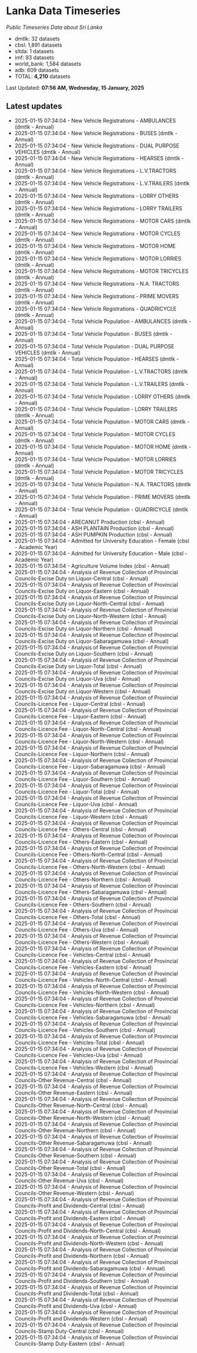 # Lanka Data Timeseries
*Public Timeseries Data about Sri Lanka*

* dmtlk: 32 datasets
* cbsl: 1,891 datasets
* sltda: 1 datasets
* imf: 93 datasets
* world_bank: 1,584 datasets
* adb: 609 datasets
* TOTAL: **4,210** datasets

Last Updated: **07:56 AM, Wednesday, 15 January, 2025**

## Latest updates

* 2025-01-15 07:34:04 - New Vehicle Registrations - AMBULANCES (dmtlk - Annual)
* 2025-01-15 07:34:04 - New Vehicle Registrations - BUSES (dmtlk - Annual)
* 2025-01-15 07:34:04 - New Vehicle Registrations - DUAL PURPOSE VEHICLES (dmtlk - Annual)
* 2025-01-15 07:34:04 - New Vehicle Registrations - HEARSES (dmtlk - Annual)
* 2025-01-15 07:34:04 - New Vehicle Registrations - L.V.TRACTORS (dmtlk - Annual)
* 2025-01-15 07:34:04 - New Vehicle Registrations - L.V.TRAILERS (dmtlk - Annual)
* 2025-01-15 07:34:04 - New Vehicle Registrations - LORRY OTHERS (dmtlk - Annual)
* 2025-01-15 07:34:04 - New Vehicle Registrations - LORRY TRAILERS (dmtlk - Annual)
* 2025-01-15 07:34:04 - New Vehicle Registrations - MOTOR CARS (dmtlk - Annual)
* 2025-01-15 07:34:04 - New Vehicle Registrations - MOTOR CYCLES (dmtlk - Annual)
* 2025-01-15 07:34:04 - New Vehicle Registrations - MOTOR HOME (dmtlk - Annual)
* 2025-01-15 07:34:04 - New Vehicle Registrations - MOTOR LORRIES (dmtlk - Annual)
* 2025-01-15 07:34:04 - New Vehicle Registrations - MOTOR TRICYCLES (dmtlk - Annual)
* 2025-01-15 07:34:04 - New Vehicle Registrations - N.A. TRACTORS (dmtlk - Annual)
* 2025-01-15 07:34:04 - New Vehicle Registrations - PRIME MOVERS (dmtlk - Annual)
* 2025-01-15 07:34:04 - New Vehicle Registrations - QUADRICYCLE (dmtlk - Annual)
* 2025-01-15 07:34:04 - Total Vehicle Population - AMBULANCES (dmtlk - Annual)
* 2025-01-15 07:34:04 - Total Vehicle Population - BUSES (dmtlk - Annual)
* 2025-01-15 07:34:04 - Total Vehicle Population - DUAL PURPOSE VEHICLES (dmtlk - Annual)
* 2025-01-15 07:34:04 - Total Vehicle Population - HEARSES (dmtlk - Annual)
* 2025-01-15 07:34:04 - Total Vehicle Population - L.V.TRACTORS (dmtlk - Annual)
* 2025-01-15 07:34:04 - Total Vehicle Population - L.V.TRAILERS (dmtlk - Annual)
* 2025-01-15 07:34:04 - Total Vehicle Population - LORRY OTHERS (dmtlk - Annual)
* 2025-01-15 07:34:04 - Total Vehicle Population - LORRY TRAILERS (dmtlk - Annual)
* 2025-01-15 07:34:04 - Total Vehicle Population - MOTOR CARS (dmtlk - Annual)
* 2025-01-15 07:34:04 - Total Vehicle Population - MOTOR CYCLES (dmtlk - Annual)
* 2025-01-15 07:34:04 - Total Vehicle Population - MOTOR HOME (dmtlk - Annual)
* 2025-01-15 07:34:04 - Total Vehicle Population - MOTOR LORRIES (dmtlk - Annual)
* 2025-01-15 07:34:04 - Total Vehicle Population - MOTOR TRICYCLES (dmtlk - Annual)
* 2025-01-15 07:34:04 - Total Vehicle Population - N.A. TRACTORS (dmtlk - Annual)
* 2025-01-15 07:34:04 - Total Vehicle Population - PRIME MOVERS (dmtlk - Annual)
* 2025-01-15 07:34:04 - Total Vehicle Population - QUADRICYCLE (dmtlk - Annual)
* 2025-01-15 07:34:04 - ARECANUT Production (cbsl - Annual)
* 2025-01-15 07:34:04 - ASH PLANTAIN Production (cbsl - Annual)
* 2025-01-15 07:34:04 - ASH PUMPKIN Production (cbsl - Annual)
* 2025-01-15 07:34:04 - Admitted for University Education - Female (cbsl - Academic Year)
* 2025-01-15 07:34:04 - Admitted for University Education - Male (cbsl - Academic Year)
* 2025-01-15 07:34:04 - Agriculture Volume Index (cbsl - Annual)
* 2025-01-15 07:34:04 - Analysis of Revenue Collection of Provincial Councils-Excise Duty on Liquor-Central (cbsl - Annual)
* 2025-01-15 07:34:04 - Analysis of Revenue Collection of Provincial Councils-Excise Duty on Liquor-Eastern (cbsl - Annual)
* 2025-01-15 07:34:04 - Analysis of Revenue Collection of Provincial Councils-Excise Duty on Liquor-North-Central (cbsl - Annual)
* 2025-01-15 07:34:04 - Analysis of Revenue Collection of Provincial Councils-Excise Duty on Liquor-North-Western (cbsl - Annual)
* 2025-01-15 07:34:04 - Analysis of Revenue Collection of Provincial Councils-Excise Duty on Liquor-Northern (cbsl - Annual)
* 2025-01-15 07:34:04 - Analysis of Revenue Collection of Provincial Councils-Excise Duty on Liquor-Sabaragamuwa (cbsl - Annual)
* 2025-01-15 07:34:04 - Analysis of Revenue Collection of Provincial Councils-Excise Duty on Liquor-Southern (cbsl - Annual)
* 2025-01-15 07:34:04 - Analysis of Revenue Collection of Provincial Councils-Excise Duty on Liquor-Total (cbsl - Annual)
* 2025-01-15 07:34:04 - Analysis of Revenue Collection of Provincial Councils-Excise Duty on Liquor-Uva (cbsl - Annual)
* 2025-01-15 07:34:04 - Analysis of Revenue Collection of Provincial Councils-Excise Duty on Liquor-Western (cbsl - Annual)
* 2025-01-15 07:34:04 - Analysis of Revenue Collection of Provincial Councils-Licence Fee - Liquor-Central (cbsl - Annual)
* 2025-01-15 07:34:04 - Analysis of Revenue Collection of Provincial Councils-Licence Fee - Liquor-Eastern (cbsl - Annual)
* 2025-01-15 07:34:04 - Analysis of Revenue Collection of Provincial Councils-Licence Fee - Liquor-North-Central (cbsl - Annual)
* 2025-01-15 07:34:04 - Analysis of Revenue Collection of Provincial Councils-Licence Fee - Liquor-North-Western (cbsl - Annual)
* 2025-01-15 07:34:04 - Analysis of Revenue Collection of Provincial Councils-Licence Fee - Liquor-Northern (cbsl - Annual)
* 2025-01-15 07:34:04 - Analysis of Revenue Collection of Provincial Councils-Licence Fee - Liquor-Sabaragamuwa (cbsl - Annual)
* 2025-01-15 07:34:04 - Analysis of Revenue Collection of Provincial Councils-Licence Fee - Liquor-Southern (cbsl - Annual)
* 2025-01-15 07:34:04 - Analysis of Revenue Collection of Provincial Councils-Licence Fee - Liquor-Total (cbsl - Annual)
* 2025-01-15 07:34:04 - Analysis of Revenue Collection of Provincial Councils-Licence Fee - Liquor-Uva (cbsl - Annual)
* 2025-01-15 07:34:04 - Analysis of Revenue Collection of Provincial Councils-Licence Fee - Liquor-Western (cbsl - Annual)
* 2025-01-15 07:34:04 - Analysis of Revenue Collection of Provincial Councils-Licence Fee - Others-Central (cbsl - Annual)
* 2025-01-15 07:34:04 - Analysis of Revenue Collection of Provincial Councils-Licence Fee - Others-Eastern (cbsl - Annual)
* 2025-01-15 07:34:04 - Analysis of Revenue Collection of Provincial Councils-Licence Fee - Others-North-Central (cbsl - Annual)
* 2025-01-15 07:34:04 - Analysis of Revenue Collection of Provincial Councils-Licence Fee - Others-North-Western (cbsl - Annual)
* 2025-01-15 07:34:04 - Analysis of Revenue Collection of Provincial Councils-Licence Fee - Others-Northern (cbsl - Annual)
* 2025-01-15 07:34:04 - Analysis of Revenue Collection of Provincial Councils-Licence Fee - Others-Sabaragamuwa (cbsl - Annual)
* 2025-01-15 07:34:04 - Analysis of Revenue Collection of Provincial Councils-Licence Fee - Others-Southern (cbsl - Annual)
* 2025-01-15 07:34:04 - Analysis of Revenue Collection of Provincial Councils-Licence Fee - Others-Total (cbsl - Annual)
* 2025-01-15 07:34:04 - Analysis of Revenue Collection of Provincial Councils-Licence Fee - Others-Uva (cbsl - Annual)
* 2025-01-15 07:34:04 - Analysis of Revenue Collection of Provincial Councils-Licence Fee - Others-Western (cbsl - Annual)
* 2025-01-15 07:34:04 - Analysis of Revenue Collection of Provincial Councils-Licence Fee - Vehicles-Central (cbsl - Annual)
* 2025-01-15 07:34:04 - Analysis of Revenue Collection of Provincial Councils-Licence Fee - Vehicles-Eastern (cbsl - Annual)
* 2025-01-15 07:34:04 - Analysis of Revenue Collection of Provincial Councils-Licence Fee - Vehicles-North-Central (cbsl - Annual)
* 2025-01-15 07:34:04 - Analysis of Revenue Collection of Provincial Councils-Licence Fee - Vehicles-North-Western (cbsl - Annual)
* 2025-01-15 07:34:04 - Analysis of Revenue Collection of Provincial Councils-Licence Fee - Vehicles-Northern (cbsl - Annual)
* 2025-01-15 07:34:04 - Analysis of Revenue Collection of Provincial Councils-Licence Fee - Vehicles-Sabaragamuwa (cbsl - Annual)
* 2025-01-15 07:34:04 - Analysis of Revenue Collection of Provincial Councils-Licence Fee - Vehicles-Southern (cbsl - Annual)
* 2025-01-15 07:34:04 - Analysis of Revenue Collection of Provincial Councils-Licence Fee - Vehicles-Total (cbsl - Annual)
* 2025-01-15 07:34:04 - Analysis of Revenue Collection of Provincial Councils-Licence Fee - Vehicles-Uva (cbsl - Annual)
* 2025-01-15 07:34:04 - Analysis of Revenue Collection of Provincial Councils-Licence Fee - Vehicles-Western (cbsl - Annual)
* 2025-01-15 07:34:04 - Analysis of Revenue Collection of Provincial Councils-Other Revenue-Central (cbsl - Annual)
* 2025-01-15 07:34:04 - Analysis of Revenue Collection of Provincial Councils-Other Revenue-Eastern (cbsl - Annual)
* 2025-01-15 07:34:04 - Analysis of Revenue Collection of Provincial Councils-Other Revenue-North-Central (cbsl - Annual)
* 2025-01-15 07:34:04 - Analysis of Revenue Collection of Provincial Councils-Other Revenue-North-Western (cbsl - Annual)
* 2025-01-15 07:34:04 - Analysis of Revenue Collection of Provincial Councils-Other Revenue-Northern (cbsl - Annual)
* 2025-01-15 07:34:04 - Analysis of Revenue Collection of Provincial Councils-Other Revenue-Sabaragamuwa (cbsl - Annual)
* 2025-01-15 07:34:04 - Analysis of Revenue Collection of Provincial Councils-Other Revenue-Southern (cbsl - Annual)
* 2025-01-15 07:34:04 - Analysis of Revenue Collection of Provincial Councils-Other Revenue-Total (cbsl - Annual)
* 2025-01-15 07:34:04 - Analysis of Revenue Collection of Provincial Councils-Other Revenue-Uva (cbsl - Annual)
* 2025-01-15 07:34:04 - Analysis of Revenue Collection of Provincial Councils-Other Revenue-Western (cbsl - Annual)
* 2025-01-15 07:34:04 - Analysis of Revenue Collection of Provincial Councils-Profit and Dividends-Central (cbsl - Annual)
* 2025-01-15 07:34:04 - Analysis of Revenue Collection of Provincial Councils-Profit and Dividends-Eastern (cbsl - Annual)
* 2025-01-15 07:34:04 - Analysis of Revenue Collection of Provincial Councils-Profit and Dividends-North-Central (cbsl - Annual)
* 2025-01-15 07:34:04 - Analysis of Revenue Collection of Provincial Councils-Profit and Dividends-North-Western (cbsl - Annual)
* 2025-01-15 07:34:04 - Analysis of Revenue Collection of Provincial Councils-Profit and Dividends-Northern (cbsl - Annual)
* 2025-01-15 07:34:04 - Analysis of Revenue Collection of Provincial Councils-Profit and Dividends-Sabaragamuwa (cbsl - Annual)
* 2025-01-15 07:34:04 - Analysis of Revenue Collection of Provincial Councils-Profit and Dividends-Southern (cbsl - Annual)
* 2025-01-15 07:34:04 - Analysis of Revenue Collection of Provincial Councils-Profit and Dividends-Total (cbsl - Annual)
* 2025-01-15 07:34:04 - Analysis of Revenue Collection of Provincial Councils-Profit and Dividends-Uva (cbsl - Annual)
* 2025-01-15 07:34:04 - Analysis of Revenue Collection of Provincial Councils-Profit and Dividends-Western (cbsl - Annual)
* 2025-01-15 07:34:04 - Analysis of Revenue Collection of Provincial Councils-Stamp Duty-Central (cbsl - Annual)
* 2025-01-15 07:34:04 - Analysis of Revenue Collection of Provincial Councils-Stamp Duty-Eastern (cbsl - Annual)